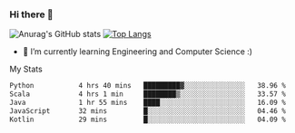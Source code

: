 ### Hi there 👋

![Anurag's GitHub stats](https://github-readme-stats.vercel.app/api?username=MatteoIorio11&show_icons=true&theme=dark) 
[![Top Langs](https://github-readme-stats.vercel.app/api/top-langs/?username=MatteoIorio11&theme=dark)](https://github.com/MatteoIorio11/github-readme-stats)

- 🌱 I’m currently learning Engineering and Computer Science :)

<!--
**MatteoIorio11/MatteoIorio11** is a ✨ _special_ ✨ repository because its `README.md` (this file) appears on your GitHub profile.

Here are some ideas to get you started:

- 🔭 I’m currently working on ...
- 🌱 I’m currently learning ...
- 👯 I’m looking to collaborate on ...
- 🤔 I’m looking for help with ...
- 💬 Ask me about ...
- 📫 How to reach me: ...
- 😄 Pronouns: ...
- ⚡ Fun fact: ...
-->
My Stats
<!--START_SECTION:waka-->

```txt
Python           4 hrs 40 mins   █████████▓░░░░░░░░░░░░░░░   38.96 %
Scala            4 hrs 1 min     ████████▒░░░░░░░░░░░░░░░░   33.57 %
Java             1 hr 55 mins    ████░░░░░░░░░░░░░░░░░░░░░   16.09 %
JavaScript       32 mins         █░░░░░░░░░░░░░░░░░░░░░░░░   04.46 %
Kotlin           29 mins         █░░░░░░░░░░░░░░░░░░░░░░░░   04.09 %
```

<!--END_SECTION:waka-->
